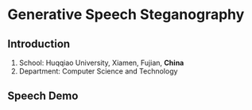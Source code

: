 # Generative Speech Steganography

## Introduction
1. School: Huqqiao University, Xiamen, Fujian, **China**
2. Department: Computer Science and Technology

## Speech Demo
